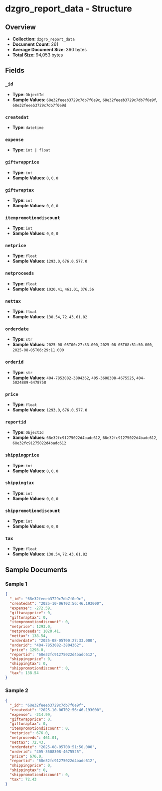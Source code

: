 # dzgro_report_data - Structure

## Overview
- **Collection**: `dzgro_report_data`
- **Document Count**: 261
- **Average Document Size**: 360 bytes
- **Total Size**: 94,053 bytes

## Fields

### `_id`

- **Type**: `ObjectId`
- **Sample Values**: `68e32feeeb3729c7db7f0e9c`, `68e32feeeb3729c7db7f0e9f`, `68e32feeeb3729c7db7f0e9d`

### `createdat`

- **Type**: `datetime`

### `expense`

- **Type**: `int | float`

### `giftwrapprice`

- **Type**: `int`
- **Sample Values**: `0`, `0`, `0`

### `giftwraptax`

- **Type**: `int`
- **Sample Values**: `0`, `0`, `0`

### `itempromotiondiscount`

- **Type**: `int`
- **Sample Values**: `0`, `0`, `0`

### `netprice`

- **Type**: `float`
- **Sample Values**: `1293.0`, `676.0`, `577.0`

### `netproceeds`

- **Type**: `float`
- **Sample Values**: `1020.41`, `461.01`, `376.56`

### `nettax`

- **Type**: `float`
- **Sample Values**: `138.54`, `72.43`, `61.82`

### `orderdate`

- **Type**: `str`
- **Sample Values**: `2025-08-05T00:27:33.000`, `2025-08-05T08:51:50.000`, `2025-08-05T06:29:11.000`

### `orderid`

- **Type**: `str`
- **Sample Values**: `404-7853082-3804362`, `405-3608308-4675525`, `404-5024889-6478758`

### `price`

- **Type**: `float`
- **Sample Values**: `1293.0`, `676.0`, `577.0`

### `reportid`

- **Type**: `ObjectId`
- **Sample Values**: `68e32fc91275022d4badc612`, `68e32fc91275022d4badc612`, `68e32fc91275022d4badc612`

### `shippingprice`

- **Type**: `int`
- **Sample Values**: `0`, `0`, `0`

### `shippingtax`

- **Type**: `int`
- **Sample Values**: `0`, `0`, `0`

### `shippromotiondiscount`

- **Type**: `int`
- **Sample Values**: `0`, `0`, `0`

### `tax`

- **Type**: `float`
- **Sample Values**: `138.54`, `72.43`, `61.82`


## Sample Documents

### Sample 1

```json
{
  "_id": "68e32feeeb3729c7db7f0e9c",
  "createdat": "2025-10-06T02:56:46.193000",
  "expense": -272.59,
  "giftwrapprice": 0,
  "giftwraptax": 0,
  "itempromotiondiscount": 0,
  "netprice": 1293.0,
  "netproceeds": 1020.41,
  "nettax": 138.54,
  "orderdate": "2025-08-05T00:27:33.000",
  "orderid": "404-7853082-3804362",
  "price": 1293.0,
  "reportid": "68e32fc91275022d4badc612",
  "shippingprice": 0,
  "shippingtax": 0,
  "shippromotiondiscount": 0,
  "tax": 138.54
}
```

### Sample 2

```json
{
  "_id": "68e32feeeb3729c7db7f0e9f",
  "createdat": "2025-10-06T02:56:46.193000",
  "expense": -214.99,
  "giftwrapprice": 0,
  "giftwraptax": 0,
  "itempromotiondiscount": 0,
  "netprice": 676.0,
  "netproceeds": 461.01,
  "nettax": 72.43,
  "orderdate": "2025-08-05T08:51:50.000",
  "orderid": "405-3608308-4675525",
  "price": 676.0,
  "reportid": "68e32fc91275022d4badc612",
  "shippingprice": 0,
  "shippingtax": 0,
  "shippromotiondiscount": 0,
  "tax": 72.43
}
```

